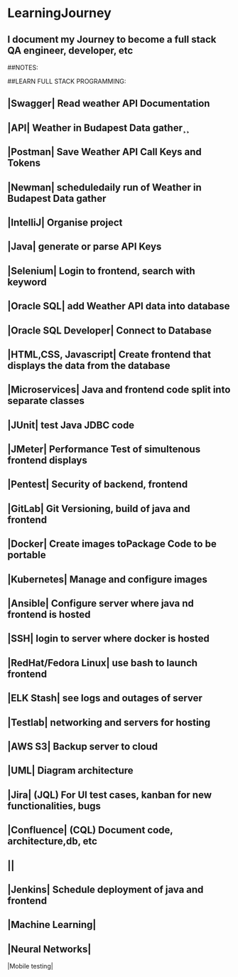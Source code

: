 # LearningJourney
## I document my Journey to become a full stack QA engineer, developer, etc


##NOTES:







##LEARN FULL STACK PROGRAMMING:

|Swagger|                  Read weather API Documentation
---
|API|                      Weather in Budapest Data gather¸¸
---
|Postman|                  Save Weather API Call Keys and Tokens
---
|Newman|                   scheduledaily run of Weather in Budapest Data gather
---
|IntelliJ|                 Organise project
---
|Java|                     generate or parse API Keys
---
|Selenium|                 Login to frontend, search with keyword
---
|Oracle SQL|               add Weather API data into database
---
|Oracle SQL Developer|     Connect to Database
---
|HTML,CSS, Javascript|     Create frontend that displays the data from the database
---
|Microservices|            Java and frontend code split into separate classes
---
|JUnit|                    test Java JDBC code
---
|JMeter|                   Performance Test of simultenous frontend displays
---
|Pentest|                  Security of backend, frontend
---
|GitLab|                   Git Versioning, build of java and frontend
---
|Docker|                   Create images toPackage Code to be portable
---
|Kubernetes|               Manage and configure images
---
|Ansible|                  Configure server where java nd frontend is hosted
---
|SSH|                      login to server where docker is hosted
---
|RedHat/Fedora Linux|      use bash to launch frontend
---
|ELK Stash|                see logs and outages of server
---
|Testlab|                  networking and servers for hosting
---
|AWS S3|                   Backup server to cloud
---
|UML|                      Diagram architecture
---
|Jira|                     (JQL) For UI test cases, kanban for new functionalities, bugs
---
|Confluence|               (CQL) Document code, architecture,db, etc
---
||
---
|Jenkins|                  Schedule deployment of java and frontend
---
|Machine Learning|
---
|Neural Networks|
---
|Mobile testing|
